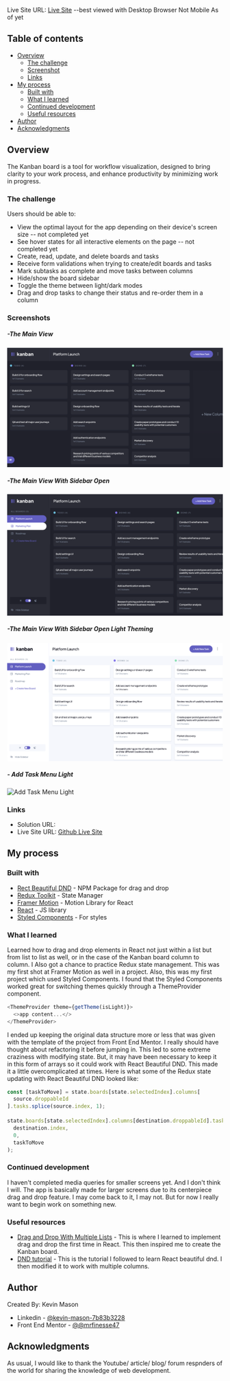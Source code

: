Live Site URL: [Live Site](https://mrfinesse47.github.io/kanban/) --best viewed with Desktop Browser Not Mobile As of yet

## Table of contents

- [Overview](#overview)
  - [The challenge](#the-challenge)
  - [Screenshot](#screenshot)
  - [Links](#links)
- [My process](#my-process)
  - [Built with](#built-with)
  - [What I learned](#what-i-learned)
  - [Continued development](#continued-development)
  - [Useful resources](#useful-resources)
- [Author](#author)
- [Acknowledgments](#acknowledgments)

## Overview

The Kanban board is a tool for workflow visualization, designed to bring clarity to your work process, and enhance productivity by minimizing work in progress.

### The challenge

Users should be able to:

- View the optimal layout for the app depending on their device's screen size -- not completed yet
- See hover states for all interactive elements on the page -- not completed yet
- Create, read, update, and delete boards and tasks
- Receive form validations when trying to create/edit boards and tasks
- Mark subtasks as complete and move tasks between columns
- Hide/show the board sidebar
- Toggle the theme between light/dark modes
- Drag and drop tasks to change their status and re-order them in a column

### Screenshots

##### -The Main View

![Main View](./main-view.png 'The Main View')

##### -The Main View With Sidebar Open

![Main View Sidebar Open](./main-view-sidebar-open.png)

##### -The Main View With Sidebar Open Light Theming

![Main View Sidebar Open Light](./main-view-sidebar-open-light.png 'The Main View Sidebar Open Light')

##### - Add Task Menu Light

![Add Task Menu Light](./add-task-menu-light.png 'Add Task Menu Light
')

### Links

- Solution URL: [](https://your-solution-url.com)
- Live Site URL: [Github Live Site](https://mrfinesse47.github.io/kanban/)

## My process

### Built with

- [Rect Beautiful DND](https://www.npmjs.com/package/react-beautiful-dnd) - NPM Package for drag and drop
- [Redux Toolkit](https://redux-toolkit.js.org/) - State Manager
- [Framer Motion](https://www.framer.com/motion/) - Motion Library for React
- [React](https://reactjs.org/) - JS library
- [Styled Components](https://styled-components.com/) - For styles

### What I learned

Learned how to drag and drop elements in React not just within a list but from list to list as well, or in the case of the Kanban board column to column. I Also got a chance to practice Redux state management. This was my first shot at Framer Motion as well in a project. Also, this was my first project which used Styled Components. I found that the Styled Components worked great for switching themes quickly through a ThemeProvider component.

```js
<ThemeProvider theme={getTheme(isLight)}>
  <>app content...</>
</ThemeProvider>
```

I ended up keeping the original data structure more or less that was given with the template of the project from Front End Mentor. I really should have thought about refactoring it before jumping in. This led to some extreme craziness with modifying state. But, it may have been necessary to keep it in this form of arrays so it could work with React Beautiful DND. This made it a little overcomplicated at times. Here is what some of the Redux state updating with React Beautiful DND looked like:

```js
const [taskToMove] = state.boards[state.selectedIndex].columns[
  source.droppableId
].tasks.splice(source.index, 1);

state.boards[state.selectedIndex].columns[destination.droppableId].tasks.splice(
  destination.index,
  0,
  taskToMove
);
```

### Continued development

I haven't completed media queries for smaller screens yet. And I don't think I will. The app is basically made for larger screens due to its centerpiece drag and drop feature. I may come back to it, I may not. But for now I really want to begin work on something new.

### Useful resources

- [Drag and Drop With Multiple Lists](https://github.com/mrfinesse47/react-beautiful-dnd-tut) - This is where I learned to implement drag and drop the first time in React. This then inspired me to create the Kanban board.
- [DND tutorial](https://www.youtube.com/watch?v=aYZRRyukuIw&ab_channel=ColbyFayock) - This is the tutorial I followed to learn React beautiful dnd. I then modified it to work with multiple columns.

## Author

Created By: Kevin Mason

- Linkedin - [@kevin-mason-7b83b3228](https://www.linkedin.com/in/kevin-mason-7b83b3228/)
- Front End Mentor - [@@mrfinesse47](https://www.frontendmentor.io/profile/mrfinesse47)

## Acknowledgments

As usual, I would like to thank the Youtube/ article/ blog/ forum respnders of the world for sharing the knowledge of web development.
